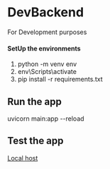 # DevBackend
For Development purposes 

#### SetUp the environments
1. python -m venv env
2. env\Scripts\activate
3. pip install -r requirements.txt

## Run the app
uvicorn main:app --reload

## Test the app
[Local host](http://127.0.0.1:8000/docs)
